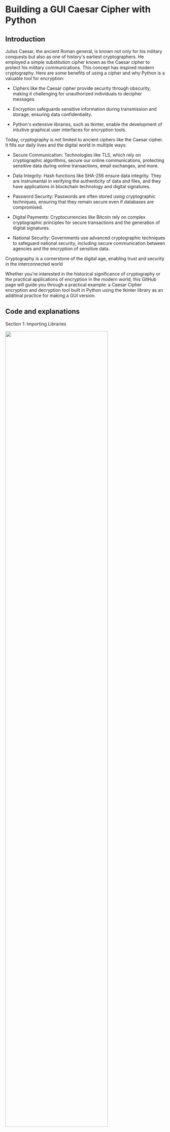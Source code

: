 <h1>Building a GUI Caesar Cipher with Python</h1>

<h2>Introduction</h2>

Julius Caesar, the ancient Roman general, is known not only for his military conquests but also as one of history's earliest cryptographers. He employed a simple substitution cipher known as the Caesar cipher to protect his military communications. This concept has inspired modern cryptography. Here are some benefits of using a cipher and why Python is a valuable tool for encryption:

- Ciphers like the Caesar cipher provide security through obscurity, making it challenging for unauthorized individuals to decipher messages.
  
- Encryption safeguards sensitive information during transmission and storage, ensuring data confidentiality.
  
- Python's extensive libraries, such as tkinter, enable the development of intuitive graphical user interfaces for encryption tools.

Today, cryptography is not limited to ancient ciphers like the Caesar cipher. It fills our daily lives and the digital world in multiple ways:

- Secure Communication: Technologies like TLS, which rely on cryptographic algorithms, secure our online communications, protecting sensitive data during online transactions, email exchanges, and more.

- Data Integrity: Hash functions like SHA-256 ensure data integrity. They are instrumental in verifying the authenticity of data and files, and they have applications in blockchain technology and digital signatures.

- Password Security: Passwords are often stored using cryptographic techniques, ensuring that they remain secure even if databases are compromised.

- Digital Payments: Cryptocurrencies like Bitcoin rely on complex cryptographic principles for secure transactions and the generation of digital signatures.

- National Security: Governments use advanced cryptographic techniques to safeguard national security, including secure communication between agencies and the encryption of sensitive data.

Cryptography is a cornerstone of the digital age, enabling trust and security in the interconnected world

Whether you're interested in the historical significance of cryptography or the practical applications of encryption in the modern world, this GitHub page will guide you through a practical example: a Caesar Cipher encryption and decryption tool built in Python using the tkinter library as an additinal practice for making a GUI version.

<h2>Code and explanations</h2>

Section 1: Importing Libraries

<img src="https://i.imgur.com/8aNTnlE.png" height="80%" width="80%"/>

Explanation:

In this section, we import the necessary Python libraries:

- **`import tkinter as tk`**: This line imports the tkinter library and gives it the alias 'tk'. It's used for creating the GUI.
- **`import string`**: This line imports the string module, which provides a string containing all lowercase ASCII letters. It is used to define the character set for the Caesar cipher.

Section 2: Encryption Function

<img src="https://i.imgur.com/2Sxpnsa.png" height="80%" width="80%"/>

Explanation:

- This function is defined to handle the encryption process.
- It starts by getting the value of the shift (a key for Caesar cipher) from the user through the **`shift_entry`** widget.
- It calculates the actual shift value by taking the modulo 26 to ensure it's within the range [0, 25] as there are 26 letter in the alphabet.
- It defines the character set **`chars`** as all lowercase letters in the English alphabet.
- It generates a substitution key for encryption based on the given shift value.
  
  **`key = [chr((ord(c) - ord('a') + shift) % 26 + ord('a')) for c in chars]`**:
    - This line of code is responsible for generating the key used in Caesar cipher encryption.
    - **`chars`** is a string containing all lowercase English alphabet letters from 'a' to 'z', defined using **`string.ascii_lowercase`**.
    - The code iterates through each character **`c`** in the **`chars`** string.
    - For each character **`c`**, it calculates the corresponding character in the Caesar cipher key:
        - **`ord(c)`** returns the ASCII code of the character **`c`**. For example, **`ord('a')`** returns 65, **`ord('b')`** returns 66, and so on.
        - It subtracts **`ord('a')`** from the ASCII code of **`c`**. This effectively converts 'a' to 0, 'b' to 1, and so on.
        - It then adds the **`shift`** value to this position, which determines how many positions each character should be shifted in the key.
        - The result is taken modulo 26 to ensure it wraps around within the range [0, 25]. This accounts for cases where the shift value is larger than 26, so it loops back to the beginning of the alphabet.
        - Finally, it adds **`ord('a')`** back to the result to convert it back to a lowercase letter. For example, if the result is 3, it is converted to 'd'.
- **`plain_text = input_text.get("1.0", "end-1c")`**: takes the input text entered by the user in the **`input_text`** Text widget.
   
    - This line of code is used to retrieve the input text that the user entered in the **`input_text`** widget.
    - **`"1.0"`** specifies the starting position of the text to be retrieved as "row 1, column 0" in the widget, which is the beginning.
    - **`"end-1c"`** specifies the ending position as "end-1 character," which effectively removes the trailing newline character ('\n') if it exists.
- The retrieved text is stored in the variable **`cipher_text`**.
- It processes the input text character by character, encrypting only the alphabetic characters using the key. Non-alphabetic and Uppercase characters remain unchanged.
- The result is displayed in the **`result_text`** Text widget, and its text color is set to dark green.

Section 3: Decryption Function

<img src="https://i.imgur.com/0ootCW0.png" height="80%" width="80%"/>

Explanation:

- Similar to the **`encrypt()`** function, this function handles the decryption process.
- It starts by getting the shift value from the user.
- It calculates the actual shift value (taking the modulo 26) for decryption.
- It defines the character set **`chars`** just like in the encryption function.
- It generates a substitution key for decryption based on the given shift value.

  **`key = [chr((ord(c) - ord('a') - shift) % 26 + ord('a')) for c in chars]`**:
    - This line of code is constructing the key that is used for Caesar cipher decryption.
    - **`chars`** is a string containing all lowercase English alphabet letters from 'a' to 'z', defined using **`string.ascii_lowercase`**.
    - The code loops through each character **`c`** in the **`chars`** string.
    - For each character **`c`**, it calculates the corresponding character in the Caesar cipher key:
        - **`ord(c)`** returns the ASCII code of the character **`c`**. For example, **`ord('a')`** returns 97, **`ord('b')`** returns 98, and so on.
        - It subtracts **`ord('a')`** from the ASCII code of **`c`**. This effectively converts 'a' to 0, 'b' to 1, and so on.
        - It then subtracts the **`shift`** value, which determines how many positions each character should be shifted in the key.
        - The result is taken modulo 26 to ensure it wraps around within the range [0, 25]. This accounts for cases where the shift value is larger than 26, so it loops back to the beginning of the alphabet.
        - Finally, it adds **`ord('a')`** back to the result to convert it back to a lowercase letter. For example, if the result is 3, it is converted to 'd'.
- **`cipher_text = input_text.get("1.0", "end-1c")`**: takes the input text entered by the user.
   
   - This line of code is used to retrieve the input text that the user entered in the **`input_text`** widget.
    - **`"1.0"`** specifies the starting position of the text to be retrieved as "row 1, column 0" in the widget, which is the beginning.
    - **`"end-1c"`** specifies the ending position as "end-1 character," which effectively removes the trailing newline character ('\n') if it exists.
- It processes the input text character by character, decrypting only the alphabetic characters using the key. Non-alphabetic characters remain unchanged.
- The result is displayed in the **`result_text`** Text widget, with text color set to dark green.

<h2>GUI Code and explanations</h2>

Section 4: GUI Initialization

<img src="https://i.imgur.com/I1wG6ZC.png" height="80%" width="80%"/>

Explanation:

A tkinter window is created, titled "Caesar Cipher Encryption/Decryption," with a size of 500x700 pixels and a background color of dark grey.

<img src="https://i.imgur.com/q5NN4b0.png" height="80%" width="80%"/>

Section 5: Introduction and Labels

<img src="https://i.imgur.com/FlWMY15.png" height="80%" width="80%"/>

Explanation:

These lines create and display labels in the GUI, providing introductory information and instructions for using the Caesar Cipher tool.

Section 6: Shift Value Input

<img src="https://i.imgur.com/HaiK5s9.png" height="80%" width="80%"/>

Explanation:

This section creates labels and an entry widget **`(shift_entry)`** for users to input the shift value for encryption or decryption.

Section 7: Message Input

<img src="https://i.imgur.com/zyqfCZ6.png" height="80%" width="80%"/>

Explanation:

These lines create labels and a Text widget **`(input_text)`** for users to enter the message they want to encrypt or decrypt.

Section 8: Encryption and Decryption Buttons

<img src="https://i.imgur.com/FkndSNC.png" height="80%" width="80%"/>

Explanation:

Buttons for both encryption and decryption are created **`(encrypt_button and decrypt_button)`**.

Section 9: Result Display

<img src="https://i.imgur.com/4rUxAcu.png" height="80%" width="80%"/>

Explanation:

These lines create a Text widget to display the result of encryption or decryption.

Section 10: Author Information

<img src="https://i.imgur.com/CWXDFmT.png" height="80%" width="80%"/>

Explanation:

A label indicates that the program was created by "Wobomagondarr."

Section 11: Main Loop

<img src="https://i.imgur.com/pC3zvcx.png" height="80%" width="80%"/>

Explanation:

**`window.mainloop()`** starts the main event loop, which handles user interactions and keeps the GUI application running and responsive to user interactions.

The code is organized into these logical sections to create a user-friendly Caesar Cipher encryption and decryption tool with a graphical user interface.

<h2>Test Run</h2>

We initiate the .py file from CMD and it opens the GUI window:

<img src="https://i.imgur.com/Z7Zb2we.png" height="80%" width="80%"/>

Once the window open we will do a test with a random large shift key such as 2562:

<img src="https://i.imgur.com/GYonXu8.png" height="80%" width="80%"/>

Then we decrypt by adding a negative to the same key and pasting in the previously encrypted message:

<img src="https://i.imgur.com/12FOTq2.png" height="80%" width="80%"/>





